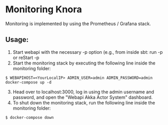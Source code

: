 <!---
Copyright © 2015-2021 the contributors (see Contributors.md).

This file is part of DSP — DaSCH Service Platform.

DSP is free software: you can redistribute it and/or modify
it under the terms of the GNU Affero General Public License as published
by the Free Software Foundation, either version 3 of the License, or
(at your option) any later version.

DSP is distributed in the hope that it will be useful,
but WITHOUT ANY WARRANTY; without even the implied warranty of
MERCHANTABILITY or FITNESS FOR A PARTICULAR PURPOSE.  See the
GNU Affero General Public License for more details.

You should have received a copy of the GNU Affero General Public
License along with DSP. If not, see <http://www.gnu.org/licenses/>.
-->

# Monitoring Knora

Monitoring is implemented by using the Prometheus / Grafana stack.

## Usage:

1) Start webapi with the necessary -p option (e.g., from inside sbt:
   run -p or reStart -p
2) Start the monitoring stack by executing the following line inside the monitoring folder:

<!-- end list -->

    $ WEBAPIHOST=<YourLocalIP> ADMIN_USER=admin ADMIN_PASSWORD=admin docker-compose up -d

3) Head over to localhost:3000, log in using the admin username and password, and open the "Webapi Akka Actor System"
   dashboard.
4) To shut down the monitoring stack, run the following line inside the monitoring folder:

<!-- end list -->

    $ docker-compose down
